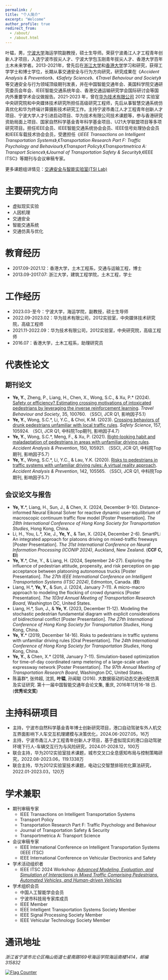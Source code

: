 ```yaml
---
permalink: /
title: "个人简介"
excerpt: "Welcome"
author_profile: true
redirect_from: 
  - /about/
  - /about.html
---
```

叶韫，男，[宁波大学](https://www.nbu.edu.cn/)海运学院副教授，硕士生导师。荣获宁波甬江人才工程青年创新人才项目，入选宁波市拔尖人才、宁波大学包玉刚青年拔尖人才、香港大学百年土木未来学者。2013-2021年，曾先后在[浙江大学](https://www.zju.edu.cn/)和[香港大学](https://www.hku.hk/)学习和研究，获得工学学士和博士学位，长期从事交通安全与行为方向研究，研究成果在《*Accident Analysis & Prevention*》、《*Safety Science*》、《*Travel Behaviour and Society*》等交通安全与行为领域顶级期刊发表，并在中国智能交通年会、美国科学院交通研究委员会年会、IEEE智能交通系统年会、香港交通运输研究学会国际研讨会等国内外重要学术会议做报告。2021-2023 年，曾在[华为技术有限公司](https://www.huawei.com/cn/) 2012 实验室中央研究院和中央媒体技术研究所担任高级研究工程师，先后从事智慧交通系统仿真优化和华为终端计算摄影技术研究工作。主持宁波市甬江人才工程青年创新人才项目、宁波大学人才引进启动项目、华为技术有限公司技术课题等，参与香港研究资助局面上项目、国家自然科学基金青年科学基金项目、U21大学联盟项目等多项研究项目。担任IEEE会员、IEEE智能交通系统协会会员、IEEE信号处理协会会员和IEEE车载技术协会会员，受邀担任《*IEEE Transactions on Intelligent Transportation Systems*》,《*Transportation Research Part F: Traffic Psychology and Behaviour*》,《*Transport Policy*》,《*Transportmetrica A: Transport Science*》,《*Journal of Transportation Safety & Security*》,《IEEE ITSC》等期刊与会议审稿专家。

更多课题组详情见：[交通安全与智能实验室(TSI Lab)](https://lab.rjmart.cn/10969/tsilab)

# 主要研究方向
 * 虚拟现实实验
 * 人因机理
 * 交通安全
 * 智能交通系统
 * 交通仿真与优化

# 教育经历
 * 2017.09-2021.12：香港大学，土木工程系，交通与运输工程，博士
 * 2013.09-2017.07: 浙江大学，建筑工程学院，土木工程，学士

# 工作经历
 * 2023.03-至今：宁波大学，海运学院，副教授，硕士生导师
 * 2022.09-2023.02：华为技术有限公司，2012实验室，中央媒体技术研究院，高级工程师
 * 2021.11-2022.09：华为技术有限公司，2012实验室，中央研究院，高级工程师
 * 2016.07：香港大学，土木工程系，助理研究员
   
# 代表性论文
## 期刊论文
 * **Ye, Y.**, Zheng, P., Liang, H., Chen, X., Wong, S.C., & Xu, P.\* (2024). [Safety or efficiency? Estimating crossing motivations of intoxicated pedestrians by leveraging the inverse reinforcement learning](https://doi.org/10.1016/j.tbs.2024.100760). *Travel Behaviour and Society*, 35, 100760. （SSCI, JCR Q1, 影响因子5.1）
 * **Ye, Y.**, Wong, S.C.\*, Li, Y.C., & Choi, K.M. (2023). [Crossing behaviors of drunk pedestrians unfamiliar with local traffic rules](https://doi.org/10.1016/j.ssci.2022.105924). *Safety Science*, 157, 105924. （SCI, JCR Q1, 中科院Top期刊, 影响因子4.7）
 * **Ye, Y.**, Wong, S.C.\*, Meng, F., & Xu, P. (2021). [Right-looking habit and maladaptation of pedestrians in areas with unfamiliar driving rules](https://doi.org/10.1016/j.aap.2020.105921). *Accident Analysis & Prevention*, 150, 105921. （SSCI, JCR Q1, 中科院Top期刊, 影响因子5.7）
 * **Ye, Y.**, Wong, S.C.\*, Li, Y.C., & Lau, Y.K. (2020). [Risks to pedestrians in traffic systems with unfamiliar driving rules: A virtual reality approach](https://doi.org/10.1016/j.aap.2020.105565). *Accident Analysis & Prevention*, 142, 105565. （SSCI, JCR Q1, 中科院Top期刊, 影响因子5.7）

## 会议论文与报告
* **Ye, Y.**\*, Liang, H., Sun, J., & Chen, X. (2024, December 9-10). Distance-informed Neural Eikonal Solver for reactive dynamic user-equilibrium of macroscopic continuum traffic flow model [Poster Presentation]. *The 28th International Conference of Hong Kong Society for Transportation Studies*, Hong Kong, China.
* Li, H., You, L.\*, Xie, J., **Ye, Y.**, & Tan, X. (2024, December 2-6). SmartPL: An integrated approach for platoons driving on mixed-traffic freeways [Poster Presentation]. *The 31st International Conference on Neural Information Processing (ICONIP 2024)*, Auckland, New Zealand. (**CCF C, EI**)
 * **Ye, Y.**\*, Che, Y., & Liang, H. (2024, September 24-27). Exploring the influence of pedestrian attitude, propensity, and risk perception on gap acceptance between platooning autonomous trucks [Poster Presentation]. *The 27th IEEE International Conference on Intelligent Transportation Systems (ITSC 2024)*, Edmonton, Canada. (**EI**)
 * Liang, H.\*, **Ye, Y.**, & Sun, J. (2024, January 7-11). A micro-macro approach to modeling the flocking of crowd dynamics [Poster Presentation]. *The 103rd Annual Meeting of Transportation Research Board*, Washington DC, United States.
 * Liang, H.\*, Sun, J., & **Ye, Y.** (2023, December 11-12). Modeling the stochastic pedestrian fundamental diagram with explicit considerations of bidirectional conflict [Poster Presentation]. *The 27th International Conference of Hong Kong Society for Transportation Studies*, Hong Kong, China.
 * **Ye, Y.**\* (2019, December 14-16). Risks to pedestrians in traffic systems with unfamiliar driving rules [Oral Presentation]. *The 24th International Conference of Hong Kong Society for Transportation Studies*, Hong Kong, China.
 * **Ye, Y.**, & Chen, X.\* (2018, January 7-11). Simulation-based optimization for time-of-day coordinated ramp metering of a large-scale urban expressway network [Poster Presentation]. *The 97th Annual Meeting of Transportation Research Board*, Washington DC, United States.
 * 陈喜群\*, 张帅超, 沈凯, **叶韫**, 孙闻聪 (2016). 大数据驱动的动态交通分配仿真及实证研究. 第十一届中国智能交通年会论文集, 重庆, 2016年11月16-18 日. (**优秀论文奖**)

# 主持科研项目
  * 主持，宁波市自然科学基金青年博士创新研究项目，港口自动驾驶车外人机交互界面影响下人车交互机理建模与决策优化，2024.06-2027.05，16万
  * 主持，宁波市甬江人才工程青年创新人才项目，基于虚拟现实的港口自动驾驶环境下行人-车辆交互行为与风险研究，2024.01-2028.12，100万
  * 联合主持，华为2012实验室技术课题，城市交叉口全息感知布局与控制策略研究，2022.08-2023.06，119.1338万
  * 联合主持，华为2012实验室技术课题，电动公交智慧排班优化算法研究，2022.01-2023.03，120万

# 学术兼职
* 期刊审稿专家
  * IEEE Transactions on Intelligent Transportation Systems
  * Transport Policy
  * Transportation Research Part F: Traffic Psychology and Behaviour
  * Journal of Transportation Safety & Security
  * Transportmetrica A: Transport Science
* 会议审稿专家
  * IEEE International Conference on Intelligent Transportation Systems (IEEE ITSC)
  * IEEE International Conference on Vehicular Electronics and Safety
* 学术活动组织者
  * IEEE ITSC 2024 Workshop: [*Advanced Modeling, Evaluation, and Simulation of Interactions in Mixed Traffic Comprising Pedestrians, Automated Vehicles, and Human-driven Vehicles*](https://sites.google.com/view/workshop-itsc-2024/)
* 学术组织会员
  * 中国人工智能学会会员
  * 宁波市科技局专家库成员
  * IEEE Member
  * IEEE Intelligent Transportation Systems Society Member
  * IEEE Signal Processing Society Member
  * IEEE Vehicular Technology Society Member

# 通讯地址
<address>
  浙江省宁波市北仑区梅山街道七星南路169号海运学院海运南楼1414，邮编315832
</address>

<a href="https://info.flagcounter.com/HJGs"><img src="https://s01.flagcounter.com/countxl/HJGs/bg_F7FFFB/txt_050505/border_0F0F0F/columns_6/maxflags_12/viewers_0/labels_1/pageviews_1/flags_0/percent_0/" alt="Flag Counter" border="0"></a>
